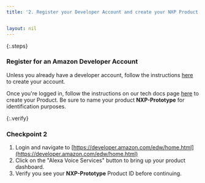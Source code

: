 ```yaml
---
title: '2. Register your Developer Account and create your NXP Product Profile'


layout: nil
---
```


{:.steps}
### Register for an Amazon Developer Account

Unless you already have a developer account, follow the instructions [here](https://fake.com) to create your account. 

Once you're logged in, follow the instructions on our tech docs page [here](https://fake.com) to create your Product.  Be sure to name your product **NXP-Prototype** for identification purposes.



{:.verify}
### Checkpoint 2
1. Login and navigate to [https://developer.amazon.com/edw/home.html](https://developer.amazon.com/edw/home.html)
2. Click on the "Alexa Voice Services" button to bring up your product dashboard.
3. Verify you see your **NXP-Prototype** Product ID before continuing.
